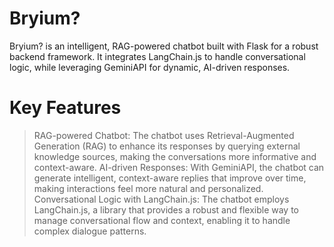 # Bryium?
Bryium? is an intelligent, RAG-powered chatbot built with Flask for a robust backend framework. It integrates LangChain.js to handle conversational logic, while leveraging GeminiAPI for dynamic, AI-driven responses. 
# Key Features
> RAG-powered Chatbot: The chatbot uses Retrieval-Augmented Generation (RAG) to enhance its responses by querying external knowledge sources, making the conversations more informative and context-aware.
> AI-driven Responses: With GeminiAPI, the chatbot can generate intelligent, context-aware replies that improve over time, making interactions feel more natural and personalized.
> Conversational Logic with LangChain.js: The chatbot employs LangChain.js, a library that provides a robust and flexible way to manage conversational flow and context, enabling it to handle complex dialogue patterns.


